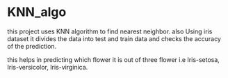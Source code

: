 # KNN_algo
this project uses KNN algorithm to find nearest neighbor. also Using iris dataset it divides the data into test and train data and checks the accuracy of the prediction.

this helps in predicting which flower it is out of three flower i.e Iris-setosa, Iris-versicolor, Iris-virginica.
